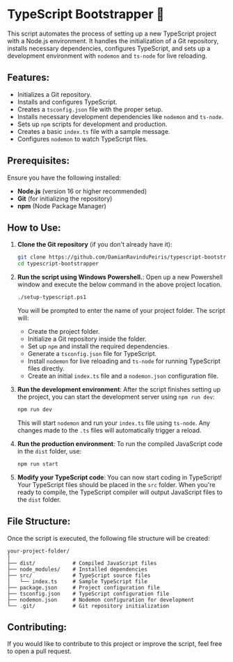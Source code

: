 # TypeScript Bootstrapper 🚀

This script automates the process of setting up a new TypeScript project with a Node.js environment. It handles the initialization of a Git repository, installs necessary dependencies, configures TypeScript, and sets up a development environment with `nodemon` and `ts-node` for live reloading.

## Features:
- Initializes a Git repository.
- Installs and configures TypeScript.
- Creates a `tsconfig.json` file with the proper setup.
- Installs necessary development dependencies like `nodemon` and `ts-node`.
- Sets up `npm` scripts for development and production.
- Creates a basic `index.ts` file with a sample message.
- Configures `nodemon` to watch TypeScript files.

## Prerequisites:
Ensure you have the following installed:
- **Node.js** (version 16 or higher recommended)
- **Git** (for initializing the repository)
- **npm** (Node Package Manager)

## How to Use:
1. **Clone the Git repository** (if you don't already have it):
   ```bash
   git clone https://github.com/DamianRavinduPeiris/typescript-bootstrapper.git
   cd typescript-bootstrapper
   ```

2. **Run the script using Windows Powershell.**:
   Open up a new Powershell window and execute the below command in the above project location.
   
   ```bash
   ./setup-typescript.ps1
   ```

   You will be prompted to enter the name of your project folder. The script will:
   - Create the project folder.
   - Initialize a Git repository inside the folder.
   - Set up `npm` and install the required dependencies.
   - Generate a `tsconfig.json` file for TypeScript.
   - Install `nodemon` for live reloading and `ts-node` for running TypeScript files directly.
   - Create an initial `index.ts` file and a `nodemon.json` configuration file.

3. **Run the development environment**:
   After the script finishes setting up the project, you can start the development server using `npm run dev`:
   ```bash
   npm run dev
   ```

   This will start `nodemon` and run your `index.ts` file using `ts-node`. Any changes made to the `.ts` files will automatically trigger a reload.

4. **Run the production environment**:
   To run the compiled JavaScript code in the `dist` folder, use:
   ```bash
   npm run start
   ```

5. **Modify your TypeScript code**:
   You can now start coding in TypeScript! Your TypeScript files should be placed in the `src` folder. When you're ready to compile, the TypeScript compiler will output JavaScript files to the `dist` folder.

## File Structure:
Once the script is executed, the following file structure will be created:

```
your-project-folder/
│
├── dist/            # Compiled JavaScript files
├── node_modules/    # Installed dependencies
├── src/             # TypeScript source files
│   └── index.ts     # Sample TypeScript file
├── package.json     # Project configuration file
├── tsconfig.json    # TypeScript configuration file
├── nodemon.json     # Nodemon configuration for development
└── .git/            # Git repository initialization
```

## Contributing:
If you would like to contribute to this project or improve the script, feel free to open a pull request.
